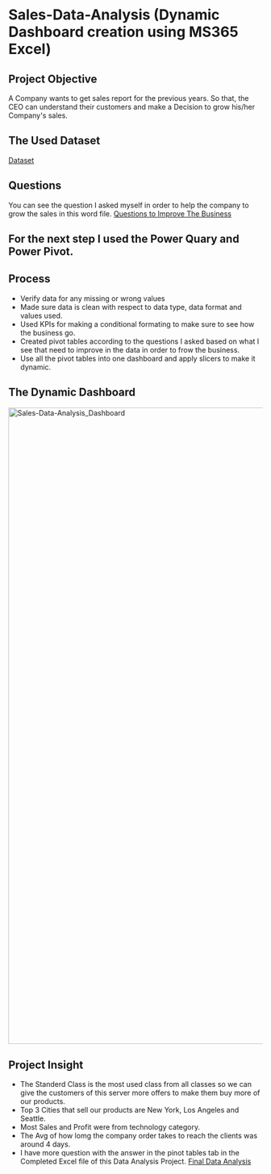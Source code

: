 # Sales-Data-Analysis (Dynamic Dashboard creation using MS365 Excel)
## Project Objective
A Company wants to get sales report for the previous years. So that, the CEO can understand their customers and make a Decision to grow his/her Company's sales.

## The Used Dataset
<a href="https://github.com/Eng-AhmedAshraf/First-Data-Analysis-Project/blob/main/Data%20Analysis%20Dataset.xlsx">Dataset</a>

## Questions
You can see the question I asked myself in order to help the company to grow the sales in this word file.
<a href="https://github.com/Eng-AhmedAshraf/First-Data-Analysis-Project/blob/main/Questions%20To%20Improve%20The%20Business.docx">Questions to Improve The Business</a>

## For the next step I used the Power Quary and Power Pivot.
## Process
- Verify data for any missing or wrong values
- Made sure data is clean with respect to data type, data format and values used.
- Used KPIs for making a conditional formating to make sure to see how the business go.
- Created pivot tables according to the questions I asked based on what I see that need to improve in the data in order to frow the business.
- Use all the pivot tables into one dashboard and apply slicers to make it dynamic.

## The Dynamic Dashboard
<img width="1262" alt="Sales-Data-Analysis_Dashboard" src="https://github.com/user-attachments/assets/0087f996-0357-41c5-ac4a-a1ca3e5d5608"/>

## Project Insight
- The Standerd Class is the most used class from all classes so we can give the customers of this server more offers to make them buy more of our products.
- Top 3 Cities that sell our products are New York, Los Angeles and Seattle.
- Most Sales and Profit were from technology category.
- The Avg of how lomg the company order takes to reach the clients was around 4 days.
- I have more question with the answer in the pinot tables tab in the Completed Excel file of this Data Analysis Project. <a href="https://github.com/Eng-AhmedAshraf/First-Data-Analysis-Project/blob/main/Data%20Analysis.xlsx">Final Data Analysis</a>
